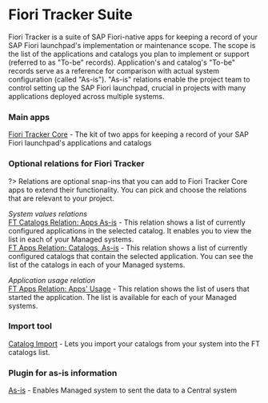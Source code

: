 # Fiori Tracker Suite

Fiori Tracker is a suite of SAP Fiori-native apps for keeping a record of your SAP Fiori launchpad's implementation or maintenance scope. The scope is the list of the applications and catalogs you plan to implement or support (referred to as "To-be" records). Application's and catalog's "To-be" records serve as a reference for comparison with actual system configuration (called "As-is"). "As-is" relations enable the project team to control setting up the SAP Fiori launchpad, crucial in projects with many applications deployed across multiple systems.

### Main apps
[Fiori Tracker Core](ft-core.md) - The kit of two apps for keeping a record of your SAP Fiori launchpad's applications and catalogs

### Optional relations for Fiori Tracker

?> Relations are optional snap-ins that you can add to Fiori Tracker Core apps to extend their functionality.  You can pick and choose the relations that are relevant to your project.

*System values relations*<br>
[FT Catalogs Relation: Apps As-is](/ft-cats-rel-apps-asis.md) - This relation shows a list of currently configured applications in the selected catalog. It enables you to view the list in each of your Managed systems.<br>
[FT Apps Relation: Catalogs, As-is](ft-apps-rel-catalogs-asis.md) - This relation shows a list of currently configured catalogs that contain the selected application. You can see the list of the catalogs in each of your Managed systems.

*Application usage relation*<br>
[FT Apps Relation: Apps' Usage](ft-apps-rel-appsusage.md) - This relation shows the list of users that started the application. The list is available for each of your Managed systems.

### Import tool
[Catalog Import](ci.md) - Lets you import your catalogs from your system into the FT catalogs list.

### Plugin for as-is information
[As-is](asis.md) - Enables Managed system to sent the data to a Central system
